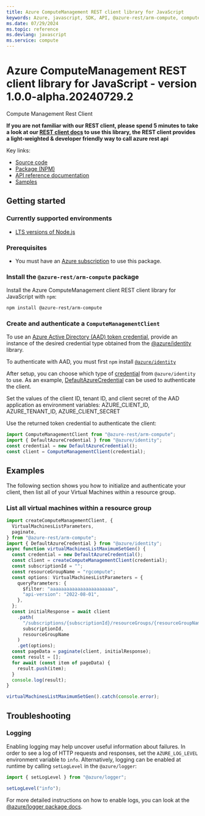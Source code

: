 ```yaml
---
title: Azure ComputeManagement REST client library for JavaScript
keywords: Azure, javascript, SDK, API, @azure-rest/arm-compute, compute
ms.date: 07/29/2024
ms.topic: reference
ms.devlang: javascript
ms.service: compute
---
```

# Azure ComputeManagement REST client library for JavaScript - version 1.0.0-alpha.20240729.2 


Compute Management Rest Client

**If you are not familiar with our REST client, please spend 5 minutes to take a look at our [REST client docs](https://github.com/Azure/azure-sdk-for-js/blob/main/documentation/rest-clients.md) to use this library, the REST client provides a light-weighted & developer friendly way to call azure rest api**

Key links:

- [Source code](https://github.com/Azure/azure-sdk-for-js/tree/main/sdk/compute/arm-compute-rest)
- [Package (NPM)](https://www.npmjs.com/package/@azure-rest/arm-compute)
- [API reference documentation](/javascript/api/@azure-rest/arm-compute?view=azure-node-preview)
- [Samples](https://github.com/Azure-Samples/azure-samples-js-management)

## Getting started

### Currently supported environments

- [LTS versions of Node.js](https://github.com/nodejs/release#release-schedule)

### Prerequisites

- You must have an [Azure subscription](https://azure.microsoft.com/free/) to use this package.

### Install the `@azure-rest/arm-compute` package

Install the Azure ComputeManagement client REST client library for JavaScript with `npm`:

```bash
npm install @azure-rest/arm-compute
```

### Create and authenticate a `ComputeManagementClient`

To use an [Azure Active Directory (AAD) token credential](https://github.com/Azure/azure-sdk-for-js/blob/main/sdk/identity/identity/samples/AzureIdentityExamples.md#authenticating-with-a-pre-fetched-access-token),
provide an instance of the desired credential type obtained from the
[@azure/identity](https://github.com/Azure/azure-sdk-for-js/tree/main/sdk/identity/identity#credentials) library.

To authenticate with AAD, you must first `npm` install [`@azure/identity`](https://www.npmjs.com/package/@azure/identity) 

After setup, you can choose which type of [credential](https://github.com/Azure/azure-sdk-for-js/tree/main/sdk/identity/identity#credentials) from `@azure/identity` to use.
As an example, [DefaultAzureCredential](https://github.com/Azure/azure-sdk-for-js/tree/main/sdk/identity/identity#defaultazurecredential)
can be used to authenticate the client.

Set the values of the client ID, tenant ID, and client secret of the AAD application as environment variables:
AZURE_CLIENT_ID, AZURE_TENANT_ID, AZURE_CLIENT_SECRET

Use the returned token credential to authenticate the client:

```typescript
import ComputeManagementClient from "@azure-rest/arm-compute";
import { DefaultAzureCredential } from "@azure/identity";
const credential = new DefaultAzureCredential();
const client = ComputeManagementClient(credential);
```

## Examples

The following section shows you how to initialize and authenticate your client, then list all of your Virtual Machines within a resource group.
### List all virtual machines within a resource group

```typescript
import createComputeManagementClient, {
  VirtualMachinesListParameters,
  paginate,
} from "@azure-rest/arm-compute";
import { DefaultAzureCredential } from "@azure/identity";
async function virtualMachinesListMaximumSetGen() {
  const credential = new DefaultAzureCredential();
  const client = createComputeManagementClient(credential);
  const subscriptionId = "";
  const resourceGroupName = "rgcompute";
  const options: VirtualMachinesListParameters = {
    queryParameters: {
      $filter: "aaaaaaaaaaaaaaaaaaaaaaa",
      "api-version": "2022-08-01",
    },
  };
  const initialResponse = await client
    .path(
      "/subscriptions/{subscriptionId}/resourceGroups/{resourceGroupName}/providers/Microsoft.Compute/virtualMachines",
      subscriptionId,
      resourceGroupName
    )
    .get(options);
  const pageData = paginate(client, initialResponse);
  const result = [];
  for await (const item of pageData) {
    result.push(item);
  }
  console.log(result);
}

virtualMachinesListMaximumSetGen().catch(console.error);
```

## Troubleshooting

### Logging

Enabling logging may help uncover useful information about failures. In order to see a log of HTTP requests and responses, set the `AZURE_LOG_LEVEL` environment variable to `info`. Alternatively, logging can be enabled at runtime by calling `setLogLevel` in the `@azure/logger`:

```javascript
import { setLogLevel } from "@azure/logger";

setLogLevel("info");
```

For more detailed instructions on how to enable logs, you can look at the [@azure/logger package docs](https://github.com/Azure/azure-sdk-for-js/tree/main/sdk/core/logger).

